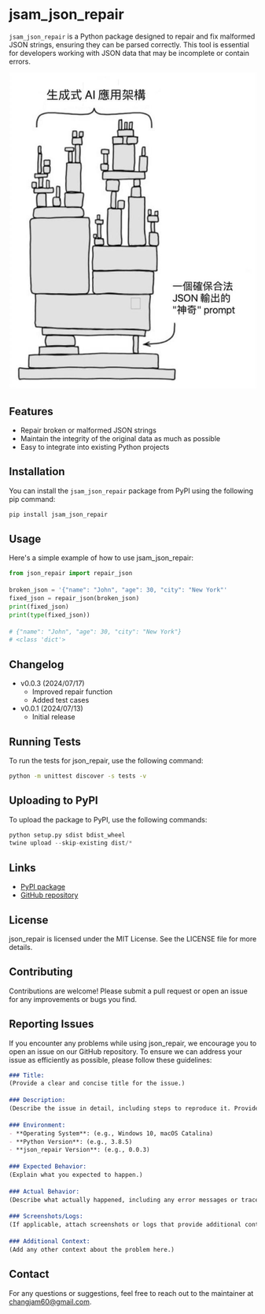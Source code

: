 # jsam_json_repair

`jsam_json_repair` is a Python package designed to repair and fix malformed JSON strings, ensuring they can be parsed correctly. This tool is essential for developers working with JSON data that may be incomplete or contain errors.

![json_repair_meme](./img/llm_json_format.jpg)

## Features
- Repair broken or malformed JSON strings
- Maintain the integrity of the original data as much as possible
- Easy to integrate into existing Python projects

## Installation
You can install the `jsam_json_repair` package from PyPI using the following pip command:
```bash
pip install jsam_json_repair
```

## Usage
Here's a simple example of how to use jsam_json_repair:
```python
from json_repair import repair_json

broken_json = '{"name": "John", "age": 30, "city": "New York"'
fixed_json = repair_json(broken_json)
print(fixed_json)
print(type(fixed_json))

# {"name": "John", "age": 30, "city": "New York"}
# <class 'dict'>
```

## Changelog
* v0.0.3 (2024/07/17)
    * Improved repair function
    * Added test cases
* v0.0.1 (2024/07/13)
    * Initial release

## Running Tests
To run the tests for json_repair, use the following command:

```bash
python -m unittest discover -s tests -v
```

## Uploading to PyPI
To upload the package to PyPI, use the following commands:
```python
python setup.py sdist bdist_wheel
twine upload --skip-existing dist/*
```

## Links

* [PyPI package](https://pypi.org/project/jsam-json-repair/)
* [GitHub repository](https://github.com/changjam/jsam_json_repair)

## License
json_repair is licensed under the MIT License. See the LICENSE file for more details.

## Contributing
Contributions are welcome! Please submit a pull request or open an issue for any improvements or bugs you find.

## Reporting Issues
If you encounter any problems while using json_repair, we encourage you to open an issue on our GitHub repository. To ensure we can address your issue as efficiently as possible, please follow these guidelines:

```markdown
### Title:
(Provide a clear and concise title for the issue.)

### Description:
(Describe the issue in detail, including steps to reproduce it. Provide any relevant code snippets or JSON data.)

### Environment:
- **Operating System**: (e.g., Windows 10, macOS Catalina)
- **Python Version**: (e.g., 3.8.5)
- **json_repair Version**: (e.g., 0.0.3)

### Expected Behavior:
(Explain what you expected to happen.)

### Actual Behavior:
(Describe what actually happened, including any error messages or tracebacks.)

### Screenshots/Logs:
(If applicable, attach screenshots or logs that provide additional context about the issue.)

### Additional Context:
(Add any other context about the problem here.)
```

## Contact
For any questions or suggestions, feel free to reach out to the maintainer at [changjam60@gmail.com](mailto:changjam60@gmail.com).